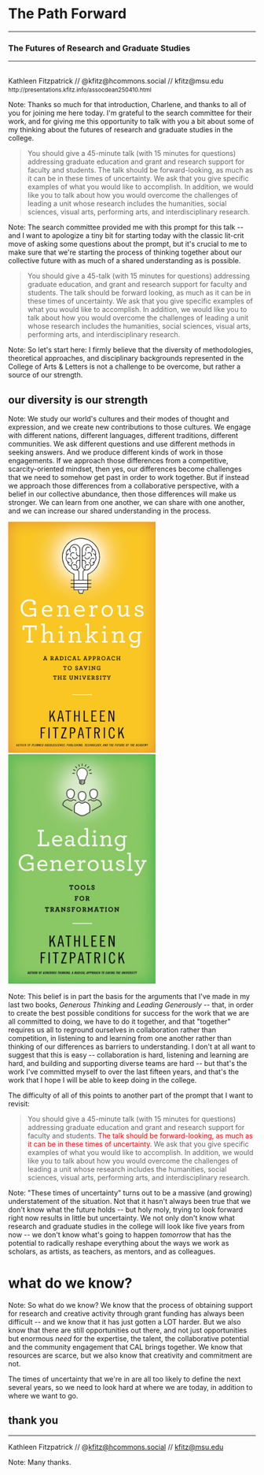 # The Path Forward
---
### The Futures of Research and Graduate Studies
---
<br />
<smaller>Kathleen Fitzpatrick // @kfitz@hcommons.social // kfitz@msu.edu</smaller><br />
<small>http://presentations.kfitz.info/assocdean250410.html</small>

Note: Thanks so much for that introduction, Charlene, and thanks to all of you for joining me here today. I'm grateful to the search committee for their work, and for giving me this opportunity to talk with you a bit about some of my thinking about the futures of research and graduate studies in the college. 


> You should give a 45-minute talk (with 15 minutes for questions) addressing graduate education and grant and research support for faculty and students. The talk should be forward-looking, as much as it can be in these times of uncertainty. We ask that you give specific examples of what you would like to accomplish. In addition, we would like you to talk about how you would overcome the challenges of leading a unit whose research includes the humanities, social sciences, visual arts, performing arts, and interdisciplinary research.

Note: The search committee provided me with this prompt for this talk -- and I want to apologize a tiny bit for starting today with the classic lit-crit move of asking some questions about the prompt, but it's crucial to me to make sure that we're starting the process of thinking together about our collective future with as much of a shared understanding as is possible.


> You should give a 45-talk (with 15 minutes for questions) addressing graduate education, and grant and research support for faculty and students. The talk should be forward looking, as much as it can be in these times of uncertainty. We ask that you give specific examples of what you would like to accomplish. In addition, we would like you to talk about <highlight>how you would overcome the challenges of leading a unit whose research includes the humanities, social sciences, visual arts, performing arts, and interdisciplinary research</highlight>.

Note: So let's start here: I firmly believe that the diversity of methodologies, theoretical approaches, and disciplinary backgrounds represented in the College of Arts & Letters is not a challenge to be overcome, but rather a source of our strength. 


## our <highlight>diversity</highlight> is our <highlight>strength</highlight>

Note: We study our world's cultures and their modes of thought and expression, and we create new contributions to those cultures. We engage with different nations, different languages, different traditions, different communities. We ask different questions and use different methods in seeking answers. And we produce different kinds of work in those engagements. If we approach those differences from a competitive, scarcity-oriented mindset, then yes, our differences become challenges that we need to somehow get past in order to work together. But if instead we approach those differences from a collaborative perspective, with a belief in our collective abundance, then those differences will make us stronger. We can learn from one another, we can share with one another, and we can increase our shared understanding in the process.


<section>
    <img width="300" src="images/gtcover.png">
    <img width="300" src="images/lgcover.jpg">
</section>

Note: This belief is in part the basis for the arguments that I've made in my last two books, *Generous Thinking* and *Leading Generously* -- that, in order to create the best possible conditions for success for the work that we are all committed to doing, we have to do it together, and that "together" requires us all to reground ourselves in collaboration rather than competition, in listening to and learning from one another rather than thinking of our differences as barriers to understanding. I don't at all want to suggest that this is easy -- collaboration is hard, listening and learning are hard, and building and supporting diverse teams are hard -- but that's the work I've committed myself to over the last fifteen years, and that's the work that I hope I will be able to keep doing in the college.

The difficulty of all of this points to another part of the prompt that I want to revisit:


> You should give a 45-minute talk (with 15 minutes for questions) addressing graduate education and grant and research support for faculty and students. <span style="color:red">The talk should be forward-looking, as much as it can be in these times of uncertainty.</span> We ask that you give specific examples of what you would like to accomplish. In addition, we would like you to talk about how you would overcome the challenges of leading a unit whose research includes the humanities, social sciences, visual arts, performing arts, and interdisciplinary research.

Note: "These times of uncertainty" turns out to be a massive (and growing) understatement of the situation. Not that it hasn't always been true that we don't know what the future holds -- but holy moly, trying to look forward right now results in little but uncertainty. We not only don't know what research and graduate studies in the college will look like five years from now -- we don't know what's going to happen *tomorrow* that has the potential to radically reshape everything about the ways we work as scholars, as artists, as teachers, as mentors, and as colleagues.


# what do we know?

Note: So what do we know? We know that the process of obtaining support for research and creative activity through grant funding has always been difficult -- and we know that it has just gotten a LOT harder. But we also know that there are still opportunities out there, and not just opportunities but enormous *need* for the expertise, the talent, the collaborative potential and the community engagement that CAL brings together. We know that resources are scarce, but we also know that creativity and commitment are not.


The times of uncertainty that we're in are all too likely to define the next several years, so we need to look hard at where we are today, in addition to where we want to go.



## thank you
---
<smaller>Kathleen Fitzpatrick // @kfitz@hcommons.social // kfitz@msu.edu</smaller>

Note: Many thanks.